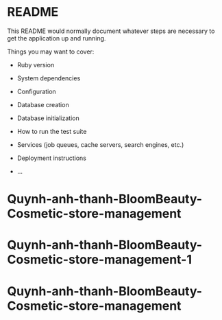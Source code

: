 # README

This README would normally document whatever steps are necessary to get the
application up and running.

Things you may want to cover:

* Ruby version

* System dependencies

* Configuration

* Database creation

* Database initialization

* How to run the test suite

* Services (job queues, cache servers, search engines, etc.)

* Deployment instructions

* ...
# Quynh-anh-thanh-BloomBeauty-Cosmetic-store-management
# Quynh-anh-thanh-BloomBeauty-Cosmetic-store-management-1
# Quynh-anh-thanh-BloomBeauty-Cosmetic-store-management
